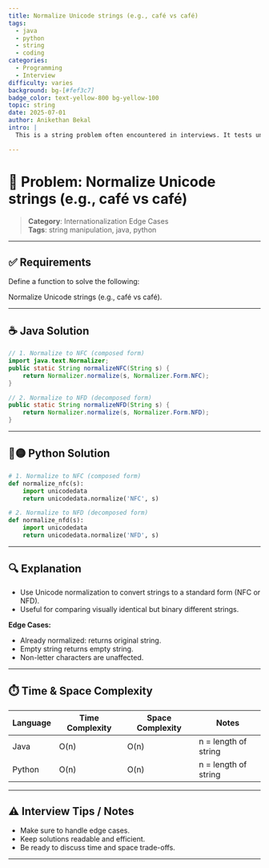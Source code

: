 ```yaml
---
title: Normalize Unicode strings (e.g., café vs café)
tags:
  - java
  - python
  - string
  - coding
categories:
  - Programming
  - Interview
difficulty: varies
background: bg-[#fef3c7]
badge_color: text-yellow-800 bg-yellow-100
topic: string
date: 2025-07-01
author: Anikethan Bekal
intro: |
  This is a string problem often encountered in interviews. It tests understanding of fundamental concepts such as iteration, pattern matching, or algorithmic design depending on the problem.

---
```


# 🧠 Problem: Normalize Unicode strings (e.g., café vs café)

> **Category**: Internationalization Edge Cases  
> **Tags**: string manipulation, java, python

---

## ✅ Requirements

Define a function to solve the following:

Normalize Unicode strings (e.g., café vs café).

---

## ☕ Java Solution

```java
// 1. Normalize to NFC (composed form)
import java.text.Normalizer;
public static String normalizeNFC(String s) {
    return Normalizer.normalize(s, Normalizer.Form.NFC);
}

// 2. Normalize to NFD (decomposed form)
public static String normalizeNFD(String s) {
    return Normalizer.normalize(s, Normalizer.Form.NFD);
}
```

---

## 🔵🟡 Python Solution

```python
# 1. Normalize to NFC (composed form)
def normalize_nfc(s):
    import unicodedata
    return unicodedata.normalize('NFC', s)

# 2. Normalize to NFD (decomposed form)
def normalize_nfd(s):
    import unicodedata
    return unicodedata.normalize('NFD', s)
```

---

## 🔍 Explanation

- Use Unicode normalization to convert strings to a standard form (NFC or NFD).
- Useful for comparing visually identical but binary different strings.

**Edge Cases:**
- Already normalized: returns original string.
- Empty string returns empty string.
- Non-letter characters are unaffected.

---

## ⏱️ Time & Space Complexity

| Language | Time Complexity | Space Complexity | Notes |
|----------|-----------------|------------------|-------|
| Java     | O(n)            | O(n)             | n = length of string |
| Python   | O(n)            | O(n)             | n = length of string |

---

## ⚠️ Interview Tips / Notes

- Make sure to handle edge cases.
- Keep solutions readable and efficient.
- Be ready to discuss time and space trade-offs.

---

